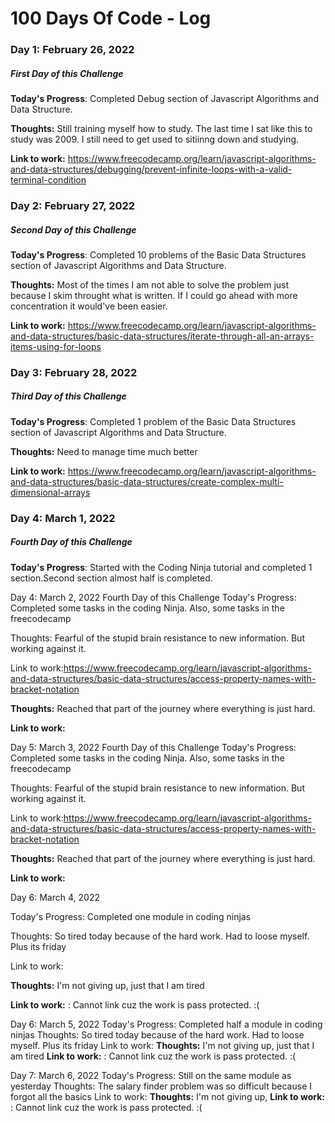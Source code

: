 # 100 Days Of Code - Log

### Day 1: February 26, 2022
##### First Day of this Challenge

**Today's Progress**: Completed Debug section of Javascript Algorithms and Data Structure.

**Thoughts:** Still training myself how to study. The last time I sat like this to study was 2009. I still need to get used to sitiinng down and studying.

**Link to work:** https://www.freecodecamp.org/learn/javascript-algorithms-and-data-structures/debugging/prevent-infinite-loops-with-a-valid-terminal-condition

### Day 2: February 27, 2022
##### Second Day of this Challenge

**Today's Progress**: Completed 10 problems of the Basic Data Structures section of Javascript Algorithms and Data Structure.

**Thoughts:** Most of the times I am not able to solve the problem just because I skim throught what is written. If I could go ahead with more concentration it would've been easier.

**Link to work:** https://www.freecodecamp.org/learn/javascript-algorithms-and-data-structures/basic-data-structures/iterate-through-all-an-arrays-items-using-for-loops

### Day 3: February 28, 2022
##### Third Day of this Challenge

**Today's Progress**: Completed 1 problem of the Basic Data Structures section of Javascript Algorithms and Data Structure.

**Thoughts:** Need to manage time much better

**Link to work:** https://www.freecodecamp.org/learn/javascript-algorithms-and-data-structures/basic-data-structures/create-complex-multi-dimensional-arrays

### Day 4: March 1, 2022
##### Fourth Day of this Challenge

**Today's Progress**: Started with the Coding Ninja tutorial and completed 1 section.Second section almost half is completed. 


Day 4: March 2, 2022
Fourth Day of this Challenge
Today's Progress: Completed some tasks in the coding Ninja. Also, some tasks in the freecodecamp

Thoughts: Fearful of the stupid brain resistance to new information. But working against it.

Link to work:https://www.freecodecamp.org/learn/javascript-algorithms-and-data-structures/basic-data-structures/access-property-names-with-bracket-notation

**Thoughts:** Reached that part of the journey where everything is just hard.

**Link to work:** 


Day 5: March 3, 2022
Fourth Day of this Challenge
Today's Progress: Completed some tasks in the coding Ninja. Also, some tasks in the freecodecamp

Thoughts: Fearful of the stupid brain resistance to new information. But working against it.

Link to work:https://www.freecodecamp.org/learn/javascript-algorithms-and-data-structures/basic-data-structures/access-property-names-with-bracket-notation

**Thoughts:** Reached that part of the journey where everything is just hard.

**Link to work:** 


Day 6: March 4, 2022

Today's Progress: Completed one module in coding ninjas

Thoughts: So tired today because of the hard work. Had to loose myself. Plus its friday

Link to work:

**Thoughts:** I'm not giving up, just that I am tired

**Link to work:** : Cannot link cuz the work is pass protected.    :(

Day 6: March 5, 2022
Today's Progress: Completed half a module in coding ninjas
Thoughts: So tired today because of the hard work. Had to loose myself. Plus its friday
Link to work:
**Thoughts:** I'm not giving up, just that I am tired
**Link to work:** : Cannot link cuz the work is pass protected.    :(

Day 7: March 6, 2022
Today's Progress: Still on the same module as yesterday
Thoughts: The salary finder problem was so difficult because I forgot all the basics
Link to work:
**Thoughts:** I'm not giving up,
**Link to work:** : Cannot link cuz the work is pass protected.    :(


